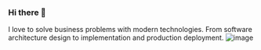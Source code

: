 ### Hi there 👋
I love to solve business problems with modern technologies. From software architecture design to implementation and production deployment.
![image](https://user-images.githubusercontent.com/6584486/192607980-623dc7ee-68c5-43d8-a1b8-0a41301b6ccd.png)

<!--
**lexxone/lexxone** is a ✨ _special_ ✨ repository because its `README.md` (this file) appears on your GitHub profile.

Here are some ideas to get you started:

- 🔭 I’m currently working on ...
- 🌱 I’m currently learning ...
- 👯 I’m looking to collaborate on ...
- 🤔 I’m looking for help with ...
- 💬 Ask me about ...
- 📫 How to reach me: ...
- 😄 Pronouns: ...
- ⚡ Fun fact: ...
-->
